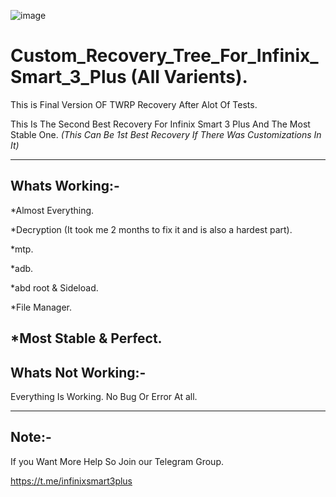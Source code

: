![image](https://user-images.githubusercontent.com/78879680/147422555-c100b20c-a484-43ce-aca4-37d32ce4a4f4.png)


# Custom_Recovery_Tree_For_Infinix_Smart_3_Plus (All Varients).

This is Final Version OF TWRP Recovery After Alot Of Tests.

This Is The Second Best Recovery For Infinix Smart 3 Plus And The Most Stable One. *(This Can Be 1st Best Recovery If There Was Customizations In It)*

--------------------------
Whats Working:-
---------------------------
*Almost Everything.

*Decryption (It took me 2 months to fix it and is also a hardest part).

*mtp.

*adb.

*abd root & Sideload.

*File Manager.

*Most Stable & Perfect.
--------------------------------
Whats Not Working:-
--------------------------------

Everything Is Working. No Bug Or Error At all.

------------------
Note:-
-----------------
If you Want More Help So Join our Telegram Group.

https://t.me/infinixsmart3plus
